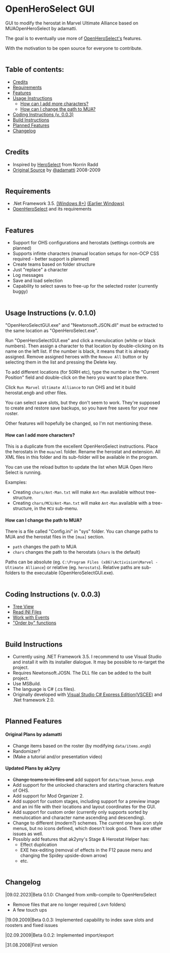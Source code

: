 # OpenHeroSelect GUI
 GUI to modify the herostat in Marvel Ultimate Alliance based on MUAOpenHeroSelect by adamatti.
 
 The goal is to eventually use more of [OpenHeroSelect's](https://github.com/TheRealPSV/OpenHeroSelect) features.
 
 With the motivation to be open source for everyone to contribute.
<br/><br/>

## Table of contents:

* [Credits](#credits)
* [Requirements](#requirements)
* [Features](#features)
* [Usage Instructions](#usage-instructions-v-010)
  * [How can I add more characters?](#how-can-i-add-more-characters)
  * [How can I change the path to MUA?](#how-can-i-change-the-path-to-mua)
* [Coding Instructions (v. 0.0.3)](#coding-instructions-v-003)
* [Build Instructions](#build-instructions)
* [Planned Features](#planned-features)
* [Changelog](#changelog)
<br/><br/>

## Credits
- Inspired by [HeroSelect](http://marvelmods.com/forum/index.php?topic=732) from Norrin Radd
- [Original Source](https://code.google.com/archive/p/muaopenheroselect/) by [@adamatti](https://github.com/adamatti) 2008-2009
<br/><br/>

## Requirements
- .Net Framework 3.5. [(Windows 8+)](https://learn.microsoft.com/en-us/dotnet/framework/install/dotnet-35-windows?WT.mc_id=dotnet-35129-website) [(Earlier Windows)](https://www.microsoft.com/en-us/download/details.aspx?id=21)
- [OpenHeroSelect](https://github.com/TheRealPSV/OpenHeroSelect) and its requirements
<br/><br/>

## Features
- Support for OHS configurations and herostats (settings controls are planned)
- Supports infinte characters
  (manual location setups for non-OCP CSS required - better support is planned)
- Create teams based on folder structure
- Just "replace" a character
- Log messages
- Save and load selection
- Capability to select saves to free-up for the selected roster (currently buggy)
<br/><br/>

## Usage Instructions (v. 0.1.0)

 "OpenHeroSelectGUI.exe" and "Newtonsoft.JSON.dll" must be extracted to the same location as "OpenHeroSelect.exe".

 Run "OpenHeroSelectGUI.exe" and click a menulocation (white or black numbers). Then assign a character to that location by double-clicking on its name on the left list. If the number is black, it means that it is already assigned. Remove assigned heroes with the `Remove All` button or by selecting them in the list and pressing the Delete key.
 
 To add different locations (for 50RH etc), type the number in the "Current Position" field and double-click on the hero you want to place there.
 
 Click `Run Marvel Ultimate Alliance` to run OHS and let it build herostat.engb and other files.
 
 You can select save slots, but they don't seem to work. They're supposed to create and restore save backups, so you have free saves for your new roster.
 
 Other features will hopefully be changed, so I'm not mentioning these.

#### How can I add more characters?
 This is a duplicate from the excellent OpenHeroSelect instructions. Place the herostats in the  `mua/xml` folder. Rename the herostat and extension. All XML files in this folder and its sub-folder will be available in the program.
 
 You can use the reload button to update the list when MUA Open Hero Select is running.
 
 Examples:
 - Creating `chars/Ant-Man.txt` will make `Ant-Man` available without tree-structure.
 - Creating `chars/MCU/Ant-Man.txt` will make `Ant-Man` available with a tree-structure, in the `MCU` sub-menu.

#### How can I change the path to MUA?
 There is a file called "Config.ini" in "sys" folder. You can change paths to MUA and the herostat files in the `[mua]` section.
 - `path` changes the path to MUA
 - `chars` changes the path to the herostats (`chars` is the default)
 
 Paths can be absolute (eg. `C:\Program Files (x86)\Activision\Marvel - Ultimate Alliance`) or relative (eg. `herostats`). Relative paths are sub-folders to the executable (OpenHeroSelectGUI.exe).
<br/><br/>

## Coding Instructions (v. 0.0.3)
- [Tree View](https://www.c-sharpcorner.com/article/treeview-control-in-C-Sharp/)
- [Read INI Files](https://www.codeproject.com/Articles/1966/An-INI-file-handling-class-using-C)
- [Work with Events](https://web.archive.org/web/20080215231303/http://www.csharphelp.com/archives/archive253.html)
- ["Order by" functions](https://learn.microsoft.com/en-us/dotnet/api/system.windows.forms.listview.sort?redirectedfrom=MSDN&view=windowsdesktop-7.0#System_Windows_Forms_ListView_Sort)
<br/><br/>

## Build Instructions
- Currently using .NET Framework 3.5. I recommend to use Visual Studio and install it with its installer dialogue. It may be possible to re-target the project.
- Requires Newtonsoft.JOSN. The DLL file can be added to the built project.
- Use MSBuild.
- The language is C# (.cs files).
- Originally developed with [Visual Studio C# Express Edition(VSCEE)](https://visualstudio.microsoft.com/vs/express/) and .Net framework 2.0.
<br/><br/>

## Planned Features

#### Original Plans by adamatti
- Change items based on the roster (by modifying `data/items.engb`)
- Randomizer?
- (Make a tutorial and/or presentation video)

#### Updated Plans by ak2yny
- ~~Change teams to ini files and~~ add support for `data/team_bonus.engb`
- Add support for the unlocked characters and starting characters feature of OHS.
- Add support for Mod Organizer 2.
- Add support for custom stages, including support for a preview image and an ini file with their locations and layout coordinates for the GUI.
- Add support for custom order (currently only supports sorted by menulocation and character name ascending and descending).
- Change to different (modern?) schemes. The current one has icon style menus, but no icons defined, which doesn't look good. There are other issues as well.
- Possibly add features that ak2yny's Stage & Herostat Helper has:
  - Effect duplication
  - EXE hex-editing (removal of effects in the F12 pause menu and changing the Spidey upside-down arrow)
  - etc.
<br/><br/>

## Changelog

 |09.02.2023|Beta 0.1.0: Changed from xmlb-compile to OpenHeroSelect
 - Remove files that are no longer required (.svn folders)
 - A few touch ups

 |19.09.2009|Beta 0.0.3: Implemented capability to index save slots and roosters and fixed issues
 
 |02.09.2009|Beta 0.0.2: Implemented import/export
 
 |31.08.2008|First version
